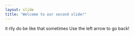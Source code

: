 ```yaml
---
layout: slide
title: "Welcome to our second slide!"
---
```

it rlly do be like that sometimes
Use the left arrow to go back!
